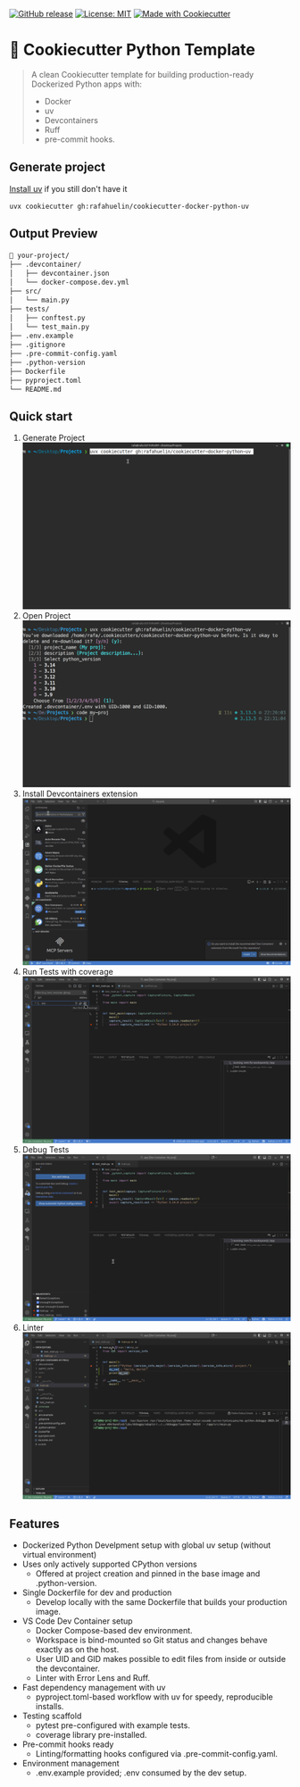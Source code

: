 [![GitHub release](https://img.shields.io/github/v/release/yourusername/your-template)](https://github.com/yourusername/your-template/releases)
[![License: MIT](https://img.shields.io/badge/License-MIT-yellow.svg)](LICENSE)
[![Made with Cookiecutter](https://img.shields.io/badge/built%20with-cookiecutter-orange)](https://github.com/cookiecutter/cookiecutter)

# 🍪 Cookiecutter Python Template

> A clean Cookiecutter template for building production-ready Dockerized Python apps with:
> - Docker
> - uv
> - Devcontainers
> - Ruff
> - pre-commit hooks.
>


## Generate project
[Install uv](https://docs.astral.sh/uv/getting-started/installation/) if you still don't have it
```shell
uvx cookiecutter gh:rafahuelin/cookiecutter-docker-python-uv
```

## Output Preview
```
📁 your-project/
├── .devcontainer/
│   ├── devcontainer.json
│   └── docker-compose.dev.yml
├── src/
│   └── main.py
├── tests/
│   ├── conftest.py
│   └── test_main.py
├── .env.example
├── .gitignore
├── .pre-commit-config.yaml
├── .python-version
├── Dockerfile
├── pyproject.toml
└── README.md
```

## Quick start

1. Generate Project
  ![Generate Project](docs/generate-project.gif)
2. Open Project
  ![Open Project](docs/open-project.gif)
3. Install Devcontainers extension
  ![Install Devcontainers extension](docs/install-devcontainers-extension.gif)
4. Run Tests with coverage
  ![Run tests with coverage](docs/run-tests-with-coverage.gif)
1. Debug Tests
  ![Debug Tests](docs/debug-tests.gif)
1. Linter
  ![Linter](docs/linter.gif)

## Features
- Dockerized Python Develpment setup with global uv setup (without virtual environment)
- Uses only actively supported CPython versions
  - Offered at project creation and pinned in the base image and .python-version.
- Single Dockerfile for dev and production
  - Develop locally with the same Dockerfile that builds your production image.
- VS Code Dev Container setup
  - Docker Compose-based dev environment.
  - Workspace is bind-mounted so Git status and changes behave exactly as on the host.
  - User UID and GID makes possible to edit files from inside or outside the devcontainer.
  - Linter with Error Lens and Ruff.
- Fast dependency management with uv
  - pyproject.toml-based workflow with uv for speedy, reproducible installs.
- Testing scaffold
  - pytest pre-configured with example tests.
  - coverage library pre-installed.
- Pre-commit hooks ready
  - Linting/formatting hooks configured via .pre-commit-config.yaml.
- Environment management
  - .env.example provided; .env consumed by the dev setup.
